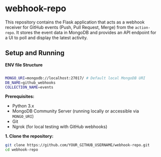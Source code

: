 # webhook-repo

This repository contains the Flask application that acts as a webhook receiver for GitHub events
(Push, Pull Request, Merge) from the `action-repo`. It stores the event data in MongoDB and provides
an API endpoint for a UI to poll and display the latest activity.

## Setup and Running


**ENV file Structure**
```bash

MONGO_URI=mongodb://localhost:27017/ # Default local MongoDB URI
DB_NAME=github_webhooks
COLLECTION_NAME=events
```
**Prerequisites:**

- Python 3.x
- MongoDB Community Server (running locally or accessible via `MONGO_URI`)
- Git
- Ngrok (for local testing with GitHub webhooks)

**1. Clone the repository:**

```bash
git clone https://github.com/YOUR_GITHUB_USERNAME/webhook-repo.git
cd webhook-repo
